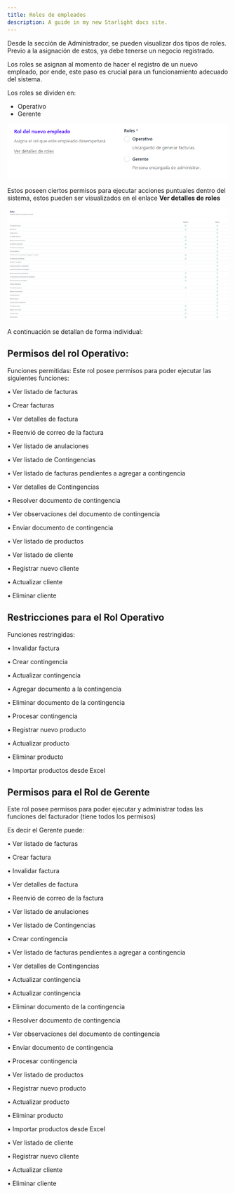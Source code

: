 ```yaml
---
title: Roles de empleados
description: A guide in my new Starlight docs site.
---
```


Desde la sección de Administrador, se pueden visualizar dos tipos de roles. Previo a la asignación de estos, ya debe tenerse un negocio registrado.

 Los roles se asignan al momento de hacer el registro de un nuevo empleado, por ende, este paso es crucial para un funcionamiento adecuado del sistema. 

 Los roles se dividen en:

 - Operativo
 - Gerente

 ![Página de registro](../../../assets/rol1.png)

 Estos poseen ciertos permisos para ejecutar acciones puntuales dentro del sistema, estos pueden ser visualizados en el enlace **Ver detalles de roles**

 ![Página de registro](../../../assets/rol2.png)

 A continuación se detallan de forma individual:

 ## Permisos del rol Operativo:

Funciones permitidas: Este rol posee permisos para poder ejecutar las siguientes funciones:

•	Ver listado de facturas 

•	Crear facturas 

•	Ver detalles de factura 

•	Reenvió de correo de la factura 

•	Ver listado de anulaciones

•	Ver listado de Contingencias

•	Ver listado de facturas pendientes a agregar a contingencia

•	Ver detalles de Contingencias

•	Resolver documento de contingencia

•	Ver observaciones del documento de contingencia

•	Enviar documento de contingencia

•	Ver listado de productos

•	Ver listado de cliente

•	Registrar nuevo cliente

•	Actualizar cliente

•	Eliminar cliente


## Restricciones para el Rol Operativo

Funciones restringidas:

•	Invalidar factura

•	Crear contingencia

•	Actualizar contingencia

•	Agregar documento a la contingencia

•	Eliminar documento de la contingencia

•	Procesar contingencia

•	Registrar nuevo producto

•	Actualizar producto

•	Eliminar producto

•	Importar productos desde Excel

## Permisos para el Rol de Gerente

Este rol posee permisos para poder ejecutar y administrar todas las funciones del facturador (tiene todos los permisos)
 
 Es decir el Gerente puede:

 •	Ver listado de facturas

•	Crear factura

•	Invalidar factura

•	Ver detalles de factura

•	Reenvió de correo de la factura

•	Ver listado de anulaciones

•	Ver listado de Contingencias

•	Crear contingencia

•	Ver listado de facturas pendientes a agregar a contingencia

•	Ver detalles de Contingencias

•	Actualizar contingencia

•	Actualizar contingencia

•	Eliminar documento de la contingencia

•	Resolver documento de contingencia

•	Ver observaciones del documento de contingencia

•	Enviar documento de contingencia

•	Procesar contingencia

•	Ver listado de productos

•	Registrar nuevo producto

•	Actualizar producto

•	Eliminar producto

•	Importar productos desde Excel

•	Ver listado de cliente

•	Registrar nuevo cliente

•	Actualizar cliente

•	Eliminar cliente


 